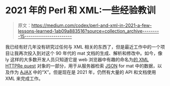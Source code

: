 # 2021 年的 Perl 和 XML:一些经验教训

> 原文：<https://medium.com/codex/perl-and-xml-in-2021-a-few-lessons-learned-1ab09a883516?source=collection_archive---------15----------------------->

我已经有好几年没有研究过任何与 XML 相关的东西了，但是最近工作中的一个项目让我再次投入到对这个 90 年代的 mat 文档的生成、解析和修改中。如今，像 ly 这样的大多数开发人员只知道它是 web 浏览器中有趣的命名为[的 XML HTTPRe quest](https://developer.mozilla.org/en-US/docs/Web/API/XMLHttpRequest) 对象的一部分，用于从服务器检索 [JSON](https://en.wikipedia.org/wiki/JSON) for mat 中的数据，以及作为 [AJAX](https://en.wikipedia.org/wiki/Ajax_%28programming%29) 中的“X”。但是现在是 2021 年，仍然有大量的 API 和文档使用 XML 来完成工作。